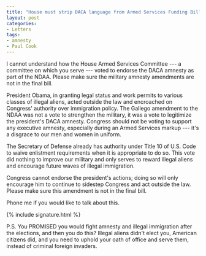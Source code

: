 ```yaml
---
title: "House must strip DACA language from Armed Services Funding Bill"
layout: post
categories:
- Letters
tags:
- amnesty
- Paul Cook
---
```


I cannot understand how the House Armed Services Committee --- a committee on which you serve --- voted to endorse the DACA amnesty as part of the NDAA. Please make sure the military amnesty amendments are not in the final bill.

President Obama, in granting legal status and work permits to various classes of illegal aliens, acted outside the law and encroached on Congress' authority over immigration policy. The Gallego amendment to the NDAA was not a vote to strengthen the military, it was a vote to legitimize the president's DACA amnesty. Congress should not be voting to support any executive amnesty, especially during an Armed Services markup --- it's a disgrace to our men and women in uniform.

The Secretary of Defense already has authority under Title 10 of U.S. Code to waive enlistment requirements when it is appropriate to do so. This vote did nothing to improve our military and only serves to reward illegal aliens and encourage future waves of illegal immigration.

Congress cannot endorse the president's actions; doing so will only encourage him to continue to sidestep Congress and act outside the law. Please make sure this amendment is not in the final bill.

Phone me if you would like to talk about this.

{% include signature.html %}

P.S. You PROMISED you would fight amnesty and illegal immigration after the elections, and then you do this? Illegal aliens didn't elect you, American citizens did, and you need to uphold your oath of office and serve them, instead of criminal foreign invaders.